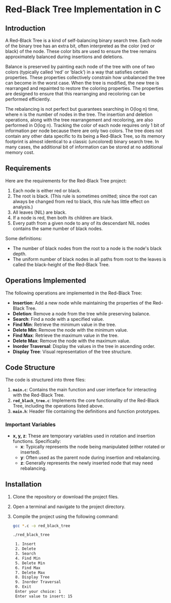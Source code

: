 # Red-Black Tree Implementation in C

## Introduction

A Red-Black Tree is a kind of self-balancing binary search tree. Each node of the binary tree has an extra bit, often interpreted as the color (red or black) of the node. These color bits are used to ensure the tree remains approximately balanced during insertions and deletions.

Balance is preserved by painting each node of the tree with one of two colors (typically called ‘red’ or ‘black’) in a way that satisfies certain properties. These properties collectively constrain how unbalanced the tree can become in the worst case. When the tree is modified, the new tree is rearranged and repainted to restore the coloring properties. The properties are designed to ensure that this rearranging and recoloring can be performed efficiently.

The rebalancing is not perfect but guarantees searching in O(log n) time, where n is the number of nodes in the tree. The insertion and deletion operations, along with the tree rearrangement and recoloring, are also performed in O(log n). Tracking the color of each node requires only 1 bit of information per node because there are only two colors. The tree does not contain any other data specific to its being a Red-Black Tree, so its memory footprint is almost identical to a classic (uncolored) binary search tree. In many cases, the additional bit of information can be stored at no additional memory cost.

## Requirements

Here are the requirements for the Red-Black Tree project:

1. Each node is either red or black.
2. The root is black. (This rule is sometimes omitted; since the root can always be changed from red to black, this rule has little effect on analysis.)
3. All leaves (NIL) are black.
4. If a node is red, then both its children are black.
5. Every path from a given node to any of its descendant NIL nodes contains the same number of black nodes. 

Some definitions:
- The number of black nodes from the root to a node is the node's black depth.
- The uniform number of black nodes in all paths from root to the leaves is called the black-height of the Red-Black Tree.

## Operations Implemented

The following operations are implemented in the Red-Black Tree:

- **Insertion**: Add a new node while maintaining the properties of the Red-Black Tree.
- **Deletion**: Remove a node from the tree while preserving balance.
- **Search**: Find a node with a specified value.
- **Find Min**: Retrieve the minimum value in the tree.
- **Delete Min**: Remove the node with the minimum value.
- **Find Max**: Retrieve the maximum value in the tree.
- **Delete Max**: Remove the node with the maximum value.
- **Inorder Traversal**: Display the values in the tree in ascending order.
- **Display Tree**: Visual representation of the tree structure.

## Code Structure

The code is structured into three files:

1. **`main.c`**: Contains the main function and user interface for interacting with the Red-Black Tree.
2. **`red_black_tree.c`**: Implements the core functionality of the Red-Black Tree, including the operations listed above.
3. **`main.h`**: Header file containing the definitions and function prototypes.

### Important Variables
- **x, y, z**: These are temporary variables used in rotation and insertion functions. Specifically:
  - **x**: Typically represents the node being manipulated (either rotated or inserted).
  - **y**: Often used as the parent node during insertion and rebalancing.
  - **z**: Generally represents the newly inserted node that may need rebalancing.

## Installation

1. Clone the repository or download the project files.
2. Open a terminal and navigate to the project directory.
3. Compile the project using the following command:

   ```bash
   gcc *.c -o red_black_tree

   ./red_black_tree

    1. Insert
    2. Delete
    3. Search
    4. Find Min
    5. Delete Min
    6. Find Max
    7. Delete Max
    8. Display Tree
    9. Inorder Traversal
    0. Exit
    Enter your choice: 1
    Enter value to insert: 15
